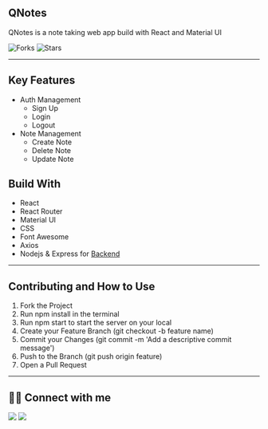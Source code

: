 ## QNotes

QNotes is a note taking web app build with React and Material UI

![Forks](https://img.shields.io/github/forks/gkumar-pandey/QNotes-Frontend)
![Stars](https://img.shields.io/github/stars/gkumar-pandey/QNotes-Frontend)

---

## Key Features

- Auth Management
  - Sign Up
  - Login
  - Logout
- Note Management
  - Create Note
  - Delete Note
  - Update Note

## Build With

- React
- React Router
- Material UI
- CSS
- Font Awesome
- Axios
- Nodejs & Express for [Backend](https://github.com/gkumar-pandey/QNotes-Backend)

---

## Contributing and How to Use

1. Fork the Project
2. Run npm install in the terminal
3. Run npm start to start the server on your local
4. Create your Feature Branch (git checkout -b feature name)
5. Commit your Changes (git commit -m 'Add a descriptive commit message')
6. Push to the Branch (git push origin feature)
7. Open a Pull Request

---

## 👨‍💻 Connect with me

<a href="https://twitter.com/gautamkp078"><img src="https://img.shields.io/badge/Twitter-1DA1F2?style=for-the-badge&logo=twitter&logoColor=white"/></a>
<a href="https://www.linkedin.com/in/gkpandey"><img src="https://img.shields.io/badge/LinkedIn-0077B5?style=for-the-badge&logo=linkedin&logoColor=white"/></a>
